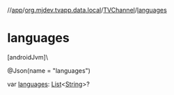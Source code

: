 //[app](../../../index.md)/[org.mjdev.tvapp.data.local](../index.md)/[TVChannel](index.md)/[languages](languages.md)

# languages

[androidJvm]\

@Json(name = &quot;languages&quot;)

var [languages](languages.md): [List](https://kotlinlang.org/api/latest/jvm/stdlib/kotlin.collections/-list/index.html)&lt;[String](https://kotlinlang.org/api/latest/jvm/stdlib/kotlin/-string/index.html)&gt;?
